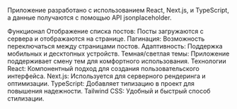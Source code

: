 Приложение разработано с использованием React, Next.js, и TypeScript, а данные получаются с помощью API jsonplaceholder.

Функционал
Отображение списка постов: Посты загружаются с сервера и отображаются на странице.
Пагинация: Возможность переключаться между страницами постов.
Адаптивность: Поддержка мобильных и десктопных устройств.
Темная/светлая темы: Приложение поддерживает смену тем для комфортного использования.
Технологии
React: Компонентный подход для создания пользовательского интерфейса.
Next.js: Используется для серверного рендеринга и оптимизации.
TypeScript: Добавляет типизацию в проект для повышения надежности.
Tailwind CSS: Удобный и быстрый способ стилизации.